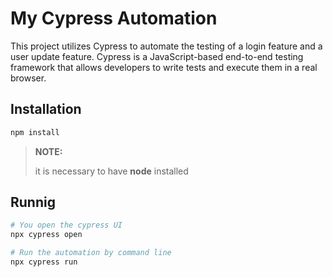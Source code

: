 # My Cypress Automation

This project utilizes Cypress to automate the testing of a login feature and a user update feature. Cypress is a JavaScript-based end-to-end testing framework that allows developers to write tests and execute them in a real browser.

## Installation
```bash
npm install
```
> **NOTE:**
>
> it is necessary to have **node** installed

## Runnig
```bash
# You open the cypress UI
npx cypress open

# Run the automation by command line
npx cypress run
```
